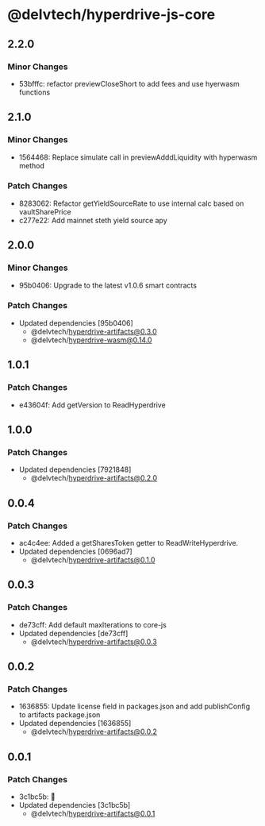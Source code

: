 # @delvtech/hyperdrive-js-core

## 2.2.0

### Minor Changes

- 53bfffc: refactor previewCloseShort to add fees and use hyerwasm functions

## 2.1.0

### Minor Changes

- 1564468: Replace simulate call in previewAdddLiquidity with hyperwasm method

### Patch Changes

- 8283062: Refactor getYieldSourceRate to use internal calc based on vaultSharePrice
- c277e22: Add mainnet steth yield source apy

## 2.0.0

### Minor Changes

- 95b0406: Upgrade to the latest v1.0.6 smart contracts

### Patch Changes

- Updated dependencies [95b0406]
  - @delvtech/hyperdrive-artifacts@0.3.0
  - @delvtech/hyperdrive-wasm@0.14.0

## 1.0.1

### Patch Changes

- e43604f: Add getVersion to ReadHyperdrive

## 1.0.0

### Patch Changes

- Updated dependencies [7921848]
  - @delvtech/hyperdrive-artifacts@0.2.0

## 0.0.4

### Patch Changes

- ac4c4ee: Added a getSharesToken getter to ReadWriteHyperdrive.
- Updated dependencies [0696ad7]
  - @delvtech/hyperdrive-artifacts@0.1.0

## 0.0.3

### Patch Changes

- de73cff: Add default maxIterations to core-js
- Updated dependencies [de73cff]
  - @delvtech/hyperdrive-artifacts@0.0.3

## 0.0.2

### Patch Changes

- 1636855: Update license field in packages.json and add publishConfig to artifacts package.json
- Updated dependencies [1636855]
  - @delvtech/hyperdrive-artifacts@0.0.2

## 0.0.1

### Patch Changes

- 3c1bc5b: 🚀
- Updated dependencies [3c1bc5b]
  - @delvtech/hyperdrive-artifacts@0.0.1

